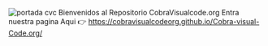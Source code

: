 ![portada cvc](https://github.com/user-attachments/assets/65f3da08-d91c-4bbe-839f-c5554785a7bb)
Bienvenidos al Repositorio CobraVisualcode.org Entra nuestra pagina  Aqui 👉 https://cobravisualcodeorg.github.io/Cobra-visual-Code.org/

